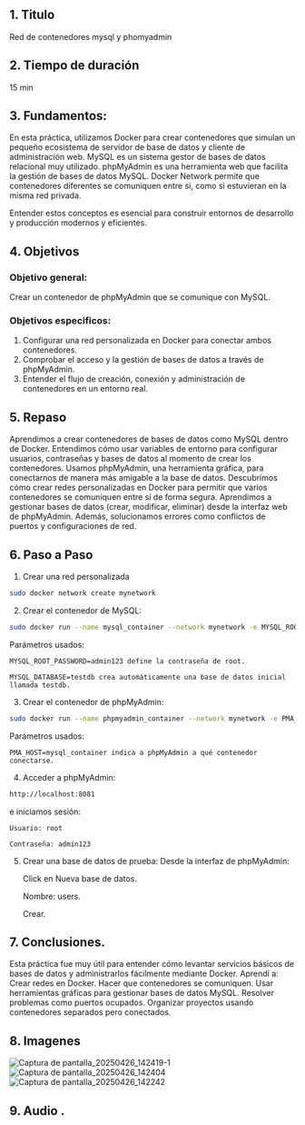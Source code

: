 ## 1. Titulo
Red de contenedores mysql y phomyadmin
## 2. Tiempo de duración
15 min 
## 3. Fundamentos:
En esta práctica, utilizamos Docker para crear contenedores que simulan un pequeño ecosistema de servidor de base de datos y cliente de administración web.
MySQL es un sistema gestor de bases de datos relacional muy utilizado.
phpMyAdmin es una herramienta web que facilita la gestión de bases de datos MySQL.
Docker Network permite que contenedores diferentes se comuniquen entre sí, como si estuvieran en la misma red privada.

Entender estos conceptos es esencial para construir entornos de desarrollo y producción modernos y eficientes.
## 4. Objetivos
### Objetivo general:
Crear un contenedor de phpMyAdmin que se comunique con MySQL.
### Objetivos especificos:
1. Configurar una red personalizada en Docker para conectar ambos contenedores.
2. Comprobar el acceso y la gestión de bases de datos a través de phpMyAdmin.
3. Entender el flujo de creación, conexión y administración de contenedores en un entorno real.
## 5. Repaso 
Aprendimos a crear contenedores de bases de datos como MySQL dentro de Docker.
Entendimos cómo usar variables de entorno para configurar usuarios, contraseñas y bases de datos al momento de crear los contenedores.
Usamos phpMyAdmin, una herramienta gráfica, para conectarnos de manera más amigable a la base de datos.
Descubrimos cómo crear redes personalizadas en Docker para permitir que varios contenedores se comuniquen entre sí de forma segura.
Aprendimos a gestionar bases de datos (crear, modificar, eliminar) desde la interfaz web de phpMyAdmin.
Además, solucionamos errores como conflictos de puertos y configuraciones de red.

## 6. Paso a Paso
1.  Crear una red personalizada
   ```bash
sudo docker network create mynetwork
```
2.  Crear el contenedor de MySQL:
   ```bash
sudo docker run --name mysql_container --network mynetwork -e MYSQL_ROOT_PASSWORD=admin123 -e MYSQL_DATABASE=testdb -p 3306:3306 -d mysql:latest
```
Parámetros usados:

    MYSQL_ROOT_PASSWORD=admin123 define la contraseña de root.

    MYSQL_DATABASE=testdb crea automáticamente una base de datos inicial llamada testdb.
3. Crear el contenedor de phpMyAdmin:
```bash
sudo docker run --name phpmyadmin_container --network mynetwork -e PMA_HOST=mysql_container -p 8081:80 -d phpmyadmin/phpmyadmin
```
Parámetros usados:

    PMA_HOST=mysql_container indica a phpMyAdmin a qué contenedor conectarse.
    
4.  Acceder a phpMyAdmin:
  ```bash
http://localhost:8081
```
e iniciamos sesión:

    Usuario: root

    Contraseña: admin123
5.  Crear una base de datos de prueba:
 Desde la interfaz de phpMyAdmin:

    Click en Nueva base de datos.

    Nombre: users.

    Crear.
## 7. Conclusiones.
Esta práctica fue muy útil para entender cómo levantar servicios básicos de bases de datos y administrarlos fácilmente mediante Docker.
Aprendí a:
Crear redes en Docker.
Hacer que contenedores se comuniquen.
Usar herramientas gráficas para gestionar bases de datos MySQL.
Resolver problemas como puertos ocupados.
Organizar proyectos usando contenedores separados pero conectados.
## 8. Imagenes 
![Captura de pantalla_20250426_142419-1](https://github.com/user-attachments/assets/82841d0f-e857-4be0-99b4-590d2539e2a5)
![Captura de pantalla_20250426_142404](https://github.com/user-attachments/assets/f5fd987e-162c-4e71-9f2c-a5951f644fd5)
![Captura de pantalla_20250426_142242](https://github.com/user-attachments/assets/b17e0679-f361-4808-926d-e9e0c66e46d7)
## 9. Audio .
